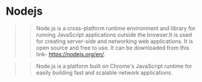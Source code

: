 # Nodejs

>> Node.js is a cross-platform runtime environment and library for running JavaScript applications outside the browser.It is used for creating server-side and networking web applications. It is open source and free to use. It can be downloaded from this link- https://nodejs.org/en/.

>> Node.js is a platform built on Chrome's JavaScript runtime for easily building fast and scalable network applications. 
>> 
